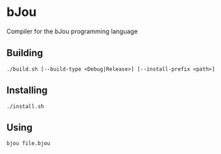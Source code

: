 # bJou

Compiler for the bJou programming language

## Building ##
`./build.sh [--build-type <Debug|Release>] [--install-prefix <path>]`

## Installing ##
`./install.sh`

## Using ##
`bjou file.bjou`
